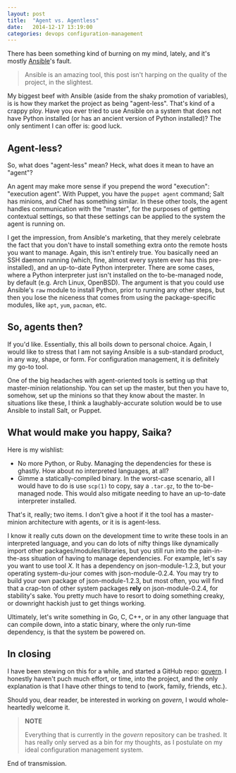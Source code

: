 ```yaml
---
layout: post
title:  "Agent vs. Agentless"
date:   2014-12-17 13:19:00
categories: devops configuration-management
---
```


There has been something kind of burning on my mind, lately, and it's mostly
[Ansible](http://ansible.com)'s fault.

> Ansible is an amazing tool, this post isn't harping on the quality of the
> project, in the slightest.

My biggest beef with Ansible (aside from the shaky promotion of variables), is
is how they market the project as being "agent-less". That's kind of a
crappy ploy. Have you ever tried to use Ansible on a system that does not
have Python installed (or has an ancient version of Python installed)? The
only sentiment I can offer is: good luck.

## Agent-less?

So, what does "agent-less" mean? Heck, what does it mean to have an "agent"?

An agent may make more sense if you prepend the word "execution": "execution
agent". With Puppet, you have the `puppet agent` command; Salt has minions,
and Chef has something similar. In these other tools, the agent handles
communication with the "master", for the purposes of getting contextual
settings, so that these settings can be applied to the system the agent is
running on.

I get the impression, from Ansible's marketing, that they merely celebrate 
the fact that you don't have to install something extra onto the remote 
hosts you want to manage. Again, this isn't entirely true. You basically need
an SSH daemon running (which, fine, almost every system ever has this
pre-installed), and an up-to-date Python interpreter. There are some cases,
where a Python interpreter just isn't installed on the to-be-managed node,
by default (e.g. Arch Linux, OpenBSD). The argument is that you could use
Ansible's `raw` module to install Python, prior to running any other steps,
but then you lose the niceness that comes from using the package-specific
modules, like `apt`, `yum`, `pacman`, etc.

## So, agents then?

If you'd like. Essentially, this all boils down to personal choice. Again,
I would like to stress that I am not saying Ansible is a sub-standard product,
in any way, shape, or form. For configuration management, it is definitely
my go-to tool.

One of the big headaches with agent-oriented tools is setting up that
master-minion relationship. You can set up the master, but then you have to,
somehow, set up the minions so that they know about the master. In situations
like these, I think a laughably-accurate solution would be to use Ansible to
install Salt, or Puppet.

## What would make you happy, Saika?

Here is my wishlist:

*	No more Python, or Ruby. Managing the dependencies for these is
	ghastly. How about no interpreted languages, at all?
*	Gimme a statically-compiled binary. In the worst-case scenario, all
	I would have to do is use `scp(1)` to copy, say a `.tar.gz`, to the
	to-be-managed node. This would also mitigate needing to have an
	up-to-date interpreter installed.

That's it, really; two items. I don't give a hoot if it the tool has a
master-minion architecture with agents, or it is is agent-less.

I know it really cuts down on the development time to write these tools in an
interpreted language, and you can do lots of nifty things like dynamically
import other packages/modules/libraries, but you still run into the
pain-in-the-ass situation of having to manage dependencies. For example, let's
say you want to use tool *X*. It has a dependency on json-module-1.2.3, but
your operating system-du-jour comes with json-module-0.2.4. You may try to
build your own package of json-module-1.2.3, but most often, you will find
that a crap-ton of other system packages **rely** on json-module-0.2.4, for
stability's sake. You pretty much have to resort to doing something creaky,
or downright hackish just to get things working.

Ultimately, let's write something in Go, C, C++, or in any other language that
can compile down, into a static binary, where the only run-time dependency, is
that the system be powered on.

## In closing

I have been stewing on this for a while, and started a GitHub repo: 
[govern](https://github.com/nesv/govern). I honestly haven't puch much effort,
or time, into the project, and the only explanation is that I have other things
to tend to (work, family, friends, etc.).

Should you, dear reader, be interested in working on *govern*, I would
whole-heartedly welcome it.

> **NOTE**
>
> Everything that is currently in the *govern* repository can be trashed. It
> has really only served as a bin for my thoughts, as I postulate on my ideal
> configuration management system.

End of transmission.
